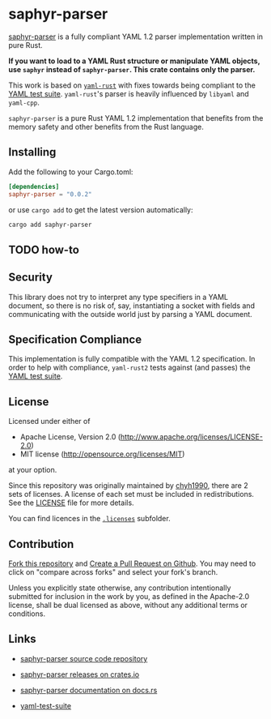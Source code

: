 # saphyr-parser

[saphyr-parser](https://github.com/saphyr-rs/saphyr-parser) is a fully compliant YAML 1.2
parser implementation written in pure Rust.

**If you want to load to a YAML Rust structure or manipulate YAML objects, use
`saphyr` instead of `saphyr-parser`. This crate contains only the parser.**

This work is based on [`yaml-rust`](https://github.com/chyh1990/yaml-rust) with
fixes towards being compliant to the [YAML test
suite](https://github.com/yaml/yaml-test-suite/). `yaml-rust`'s parser is
heavily influenced by `libyaml` and `yaml-cpp`.

`saphyr-parser` is a pure Rust YAML 1.2 implementation that benefits from the
memory safety and other benefits from the Rust language.

## Installing
Add the following to your Cargo.toml:

```toml
[dependencies]
saphyr-parser = "0.0.2"
```
or use `cargo add` to get the latest version automatically:
```sh
cargo add saphyr-parser
```

## TODO how-to

## Security

This library does not try to interpret any type specifiers in a YAML document,
so there is no risk of, say, instantiating a socket with fields and
communicating with the outside world just by parsing a YAML document.

## Specification Compliance

This implementation is fully compatible with the YAML 1.2 specification. In
order to help with compliance, `yaml-rust2` tests against (and passes) the [YAML
test suite](https://github.com/yaml/yaml-test-suite/).

## License

Licensed under either of

 * Apache License, Version 2.0 (http://www.apache.org/licenses/LICENSE-2.0)
 * MIT license (http://opensource.org/licenses/MIT)

at your option.

Since this repository was originally maintained by
[chyh1990](https://github.com/chyh1990), there are 2 sets of licenses.
A license of each set must be included in redistributions. See the
[LICENSE](LICENSE) file for more details.

You can find licences in the [`.licenses`](.licenses) subfolder.

## Contribution

[Fork this repository](https://github.com/saphyr-rs/saphyr-parser/fork) and
[Create a Pull Request on Github](https://github.com/saphyr-rs/saphyr-parser/compare/master...saphyr-rs:saphyr-parser:master).
You may need to click on "compare across forks" and select your fork's branch.

Unless you explicitly state otherwise, any contribution intentionally submitted
for inclusion in the work by you, as defined in the Apache-2.0 license, shall
be dual licensed as above, without any additional terms or conditions.

## Links

* [saphyr-parser source code repository](https://github.com/saphyr-rs/saphyr-parser)

* [saphyr-parser releases on crates.io](https://crates.io/crates/saphyr-parser)

* [saphyr-parser documentation on docs.rs](https://docs.rs/saphyr-parser/latest/saphyr-parser/)

* [yaml-test-suite](https://github.com/yaml/yaml-test-suite)
